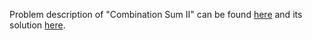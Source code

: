 Problem description of "Combination Sum II" can be found [here](https://leetcode.com/problems/combination-sum-ii/description/) and its solution [here](https://github.com/aurimas13/SolutionsToProblems/blob/main/LeetCode/Python%20Solutions/Combination%20Sum%20II/combination.py).
